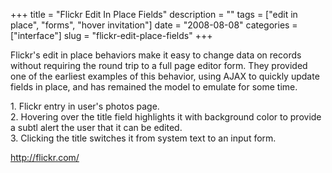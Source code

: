 +++
title = "Flickr Edit In Place Fields"
description = ""
tags = ["edit in place", "forms", "hover invitation"]
date = "2008-08-08"
categories = ["interface"]
slug = "flickr-edit-place-fields"
+++


<p>Flickr's edit in place behaviors make it easy to change data on records without requiring the round trip to a full page editor form. They provided one of the earliest examples of this behavior, using AJAX to quickly update fields in place, and has remained the model to emulate for some time.</p>
<div id="screens-full" class="clear"><div class="caption">1. Flickr entry in user's photos page.</div><div class="fullimg clear"><a href="http://media.konigi.com/interface/flickr-editinplace-1.png" class="group" rel="group" title="1. Flickr entry in user's photos page."><img src="http://media.konigi.com/interface/flickr-editinplace-1.png" alt="" class="img-responsive"></a></div></div><div id="screens-full" class="clear"><div class="caption">2. Hovering over the title field highlights it with background color to provide a subtl alert the user that it can be edited.</div><div class="fullimg clear"><a href="http://media.konigi.com/interface/flickr-editinplace-2.png" class="group" rel="group" title="2. Hovering over the title field highlights it with background color to provide a subtl alert the us..."><img src="http://media.konigi.com/interface/flickr-editinplace-2.png" alt="" class="img-responsive"></a></div></div><div id="screens-full" class="clear"><div class="caption">3. Clicking the title switches it from system text to an input form.</div><div class="fullimg clear"><a href="http://media.konigi.com/interface/flickr-editinplace-3.png" class="group" rel="group" title="3. Clicking the title switches it from system text to an input form."><img src="http://media.konigi.com/interface/flickr-editinplace-3.png" alt="" class="img-responsive"></a></div></div>        
<p><a href="http://flickr.com/">http://flickr.com/</a></p>

